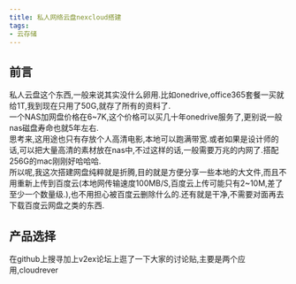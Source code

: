 ```yaml
---
title: 私人网络云盘nexcloud搭建
tags:
- 云存储
---
```

## 前言
私人云盘这个东西,一般来说其实没什么卵用.比如onedrive,office365套餐一买就给1T,我到现在只用了50G,就存了所有的资料了.  
一个NAS加网盘价格在6~7K,这个价格可以买几十年onedrive服务了,更别说一般nas磁盘寿命也就5年左右.  
思考来,这用途也只有存放个人高清电影,本地可以跑满带宽.或者如果是设计师的话,可以把大量高清的素材放在nas中,不过这样的话,一般需要万兆的内网了.搭配256G的mac刚刚好哈哈哈.  
所以呢,我这次搭建网盘纯粹就是折腾,目的就是方便分享一些本地的大文件,而且不用重新上传到百度云(本地网传输速度100MB/S,百度云上传可能只有2~10M,差了至少一个数量级.),也不用担心被百度云删除什么的.还有就是干净,不需要对面再去下载百度云网盘之类的东西.  
<!--more-->
## 产品选择
在github上搜寻加上v2ex论坛上逛了一下大家的讨论贴,主要是两个应用,cloudrever
